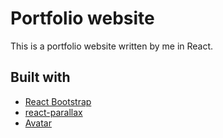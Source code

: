 # Portfolio website 

This is a portfolio website written by me in React.

## Built with
* [React Bootstrap](https://react-bootstrap.github.io)
* [react-parallax](https://github.com/rrutsche/react-parallax#readme)
* [Avatar](https://www.sitebase.be/react-avatar/)


